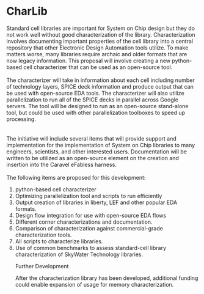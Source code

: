 # CharLib


Standard cell libraries are important for System on Chip design but they do not work well without good characterization of the library.  Characterization involves documenting important properties of the cell library into a central repository that other Electronic Design Automation tools utilize.  To make matters worse, many libraries require archaic and older formats that are now legacy information.  This proposal will involve creating a new python-based cell characterizer that can be used as an open-source tool. <BR>
<BR>
The characterizer will take in information about each cell including number of technology layers, SPICE deck information and produce output that can be used with open-source EDA tools.  The characterizer will also utilize parallelization to run all of the SPICE decks in parallel across Google servers.  The tool will be designed to run as an open-source stand-alone tool, but could be used with other parallelization toolboxes to speed up processing.<BR>
<BR>      
The initiative will include several items that will provide support and implementation for the implementation of System on Chip libraries to many engineers, scientists, and other interested users.  Documentation will be written to be utilized as an open-source element on the creation and insertion into the Caravel eFabless harness.<BR>
<BR>
The following items are proposed for this development:
<OL>
<li>python-based cell characterizer
<li>Optimizing parallelization tool and scripts to run efficiently
<li>Output creation of libraries in liberty, LEF and other popular EDA formats.
<li>Design flow integration for use with open-source EDA flows
<li>Different corner characterizations and documentation.
<li>Comparison of characterization against commercial-grade characterization tools.
<li>All scripts to characterize libraries.
<li>Use of common benchmarks to assess standard-cell library characterization of  SkyWater Technology libraries.

Further Development

After the characterization library has been developed, additional funding could enable expansion of usage for memory characterization.
